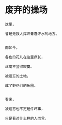 # 废弃的操场

```
这里，

曾是无数人挥洒青春汗水的地方。


而如今，

各色的花儿在这里疯长，

丝毫不显得寂寞。

被遗忘的土地，

成了野花们的乐园。


看来，

被遗忘也不定是件坏事，

只是看对什么样的人而言。

```
		